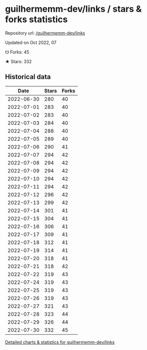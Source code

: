 # guilhermemm-dev/links / stars & forks statistics

Repository url: [/guilhermemm-dev/links](https://github.com/guilhermemm-dev/links)

Updated on Oct 2022, 07

☋ Forks: 45

★ Stars: 332

## Historical data
| Date | Stars | Forks |
|------|-------|-------|
| 2022-06-30 | 280 | 40 | 
| 2022-07-01 | 283 | 40 | 
| 2022-07-02 | 283 | 40 | 
| 2022-07-03 | 284 | 40 | 
| 2022-07-04 | 288 | 40 | 
| 2022-07-05 | 289 | 40 | 
| 2022-07-06 | 290 | 41 | 
| 2022-07-07 | 294 | 42 | 
| 2022-07-08 | 294 | 42 | 
| 2022-07-09 | 294 | 42 | 
| 2022-07-10 | 294 | 42 | 
| 2022-07-11 | 294 | 42 | 
| 2022-07-12 | 296 | 42 | 
| 2022-07-13 | 299 | 42 | 
| 2022-07-14 | 301 | 41 | 
| 2022-07-15 | 304 | 41 | 
| 2022-07-16 | 306 | 41 | 
| 2022-07-17 | 309 | 41 | 
| 2022-07-18 | 312 | 41 | 
| 2022-07-19 | 314 | 41 | 
| 2022-07-20 | 318 | 41 | 
| 2022-07-21 | 318 | 42 | 
| 2022-07-22 | 319 | 43 | 
| 2022-07-24 | 319 | 43 | 
| 2022-07-25 | 319 | 43 | 
| 2022-07-26 | 319 | 43 | 
| 2022-07-27 | 321 | 43 | 
| 2022-07-28 | 323 | 44 | 
| 2022-07-29 | 326 | 44 | 
| 2022-07-30 | 332 | 45 | 


[Detailed charts & statistics for guilhermemm-dev/links](https://reviewgithub.com/rep/guilhermemm-dev/links)
